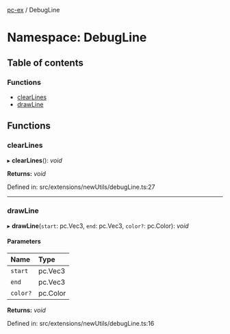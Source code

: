 [pc-ex](https://github.com/TheFBplus/pc-ex/blob/master/docs/md/README.md) / DebugLine

# Namespace: DebugLine

## Table of contents

### Functions

- [clearLines](https://github.com/TheFBplus/pc-ex/blob/master/docs/md/modules/debugline.md#clearlines)
- [drawLine](https://github.com/TheFBplus/pc-ex/blob/master/docs/md/modules/debugline.md#drawline)

## Functions

### clearLines

▸ **clearLines**(): *void*

**Returns:** *void*

Defined in: src/extensions/newUtils/debugLine.ts:27

___

### drawLine

▸ **drawLine**(`start`: pc.Vec3, `end`: pc.Vec3, `color?`: pc.Color): *void*

#### Parameters

| Name | Type |
| :------ | :------ |
| `start` | pc.Vec3 |
| `end` | pc.Vec3 |
| `color?` | pc.Color |

**Returns:** *void*

Defined in: src/extensions/newUtils/debugLine.ts:16
